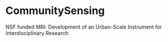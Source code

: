 # CommunitySensing
NSF funded MRI: Development of an Urban-Scale Instrument for Interdisciplinary Research
